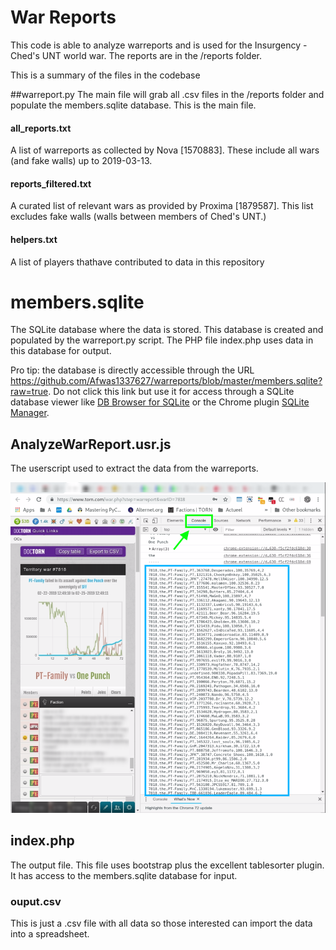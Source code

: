 # War Reports

This code is able to analyze warreports and is used for the Insurgency - Ched's UNT world war.
The reports are in the /reports folder.

This is a summary of the files in the codebase

##warreport.py
The main file will grab all .csv files in the /reports folder and populate the members.sqlite database. 
This is the main file.

#### all_reports.txt
A list of warreports as collected by Nova [1570883]. These include all wars (and fake walls) up to 2019-03-13.

#### reports_filtered.txt
A curated list of relevant wars as provided by Proxima [1879587]. 
This list excludes fake walls (walls between members of Ched's UNT.)

#### helpers.txt
A list of players thathave contributed to data in this repository

# members.sqlite
The SQLite database where the data is stored. This database is created and populated by the warreport.py script. 
The PHP file index.php uses data in this database for output.

Pro tip: the database is directly accessible through the URL 
https://github.com/Afwas1337627/warreports/blob/master/members.sqlite?raw=true. 
Do not click this link but use it for access through a SQLite database viewer like 
[DB Browser for SQLite](https://sqlitebrowser.org)  or the Chrome plugin [SQLite Manager](https://chrome.google.com/webstore/detail/sqlite-manager/njognipnngillknkhikjecpnbkefclfe).

## AnalyzeWarReport.usr.js
The userscript used to extract the data from the warreports.

![userscript output](static/screenshot-www.torn.com-2019.03.13-02-26-39.png)

## index.php
The output file. This file uses bootstrap plus the excellent tablesorter plugin. It has access to the members.sqlite database for input.

### ouput.csv
This is just a .csv file with all data so those interested can import the data into a spreadsheet.